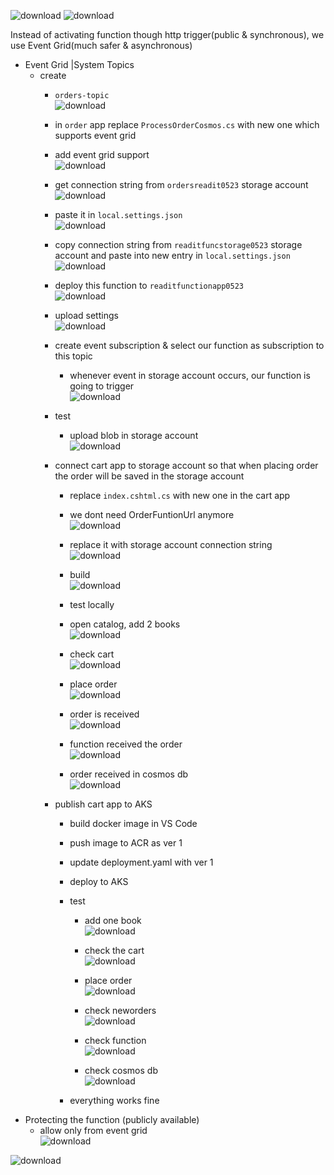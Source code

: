 
![download](https://github.com/salman-cissp/Deploy.WebApp.to.Azure/assets/134168108/baf3b50a-dbb9-4057-a29d-38372a8d1ea6)
![download](https://github.com/salman-cissp/Deploy.WebApp.to.Azure/assets/134168108/6ce2d7e7-fda4-47a3-a23e-0e53521649e4)


Instead of activating function though http trigger(public & synchronous), we use Event Grid(much safer & asynchronous) 
- Event Grid |System Topics
	- create
		- ``orders-topic``<br>![download](https://github.com/salman-cissp/Deploy.WebApp.to.Azure/assets/134168108/2df33c04-8260-4507-be96-d876f29ea521)

		- in ``order`` app replace ``ProcessOrderCosmos.cs`` with new one which supports event grid
		- add event grid support<br>![download](https://github.com/salman-cissp/Deploy.WebApp.to.Azure/assets/134168108/e2774939-222f-4818-bd7b-545d38015c08)

		- get connection string from ``ordersreadit0523`` storage account<br>![download](https://github.com/salman-cissp/Deploy.WebApp.to.Azure/assets/134168108/80ec3982-a8e4-44d4-b5ff-45808e8c9415)

		- paste it in ``local.settings.json``<br>![download](https://github.com/salman-cissp/Deploy.WebApp.to.Azure/assets/134168108/b075bfc3-9b1d-4250-8ce6-34fc69d7cb71)

		- copy connection string from ``readitfuncstorage0523`` storage account and paste into new entry in ``local.settings.json`` <br>![download](https://github.com/salman-cissp/Deploy.WebApp.to.Azure/assets/134168108/9c76e6d8-eafe-417c-8c28-c41c40ef21ef)

		- deploy this function to ``readitfunctionapp0523``<br>![download](https://github.com/salman-cissp/Deploy.WebApp.to.Azure/assets/134168108/9d17f005-a470-4be6-b2e8-f3dc1b98d020)

		- upload settings<br>![download](https://github.com/salman-cissp/Deploy.WebApp.to.Azure/assets/134168108/7c4cd58f-3193-4775-a8c8-b7777893d519)

		- create event subscription & select our function as subscription to this topic
			- whenever event in storage account occurs, our function is going to trigger<br>![download](https://github.com/salman-cissp/Deploy.WebApp.to.Azure/assets/134168108/67ff4eb9-7c9f-43f4-a6a2-2de6de486811)

		- test
			- upload blob in storage account<br>![download](https://github.com/salman-cissp/Deploy.WebApp.to.Azure/assets/134168108/2be6859b-7337-4044-878e-89c89dd7254f)

			 
		- connect cart app to storage account so that when placing order the order will be saved in the storage account
			- replace ``index.cshtml.cs`` with new one in the cart app
			- we dont need OrderFuntionUrl anymore<br>![download](https://github.com/salman-cissp/Deploy.WebApp.to.Azure/assets/134168108/59bf7360-94bd-41f1-a852-8601b0784901)

			- replace it with storage account connection string<br>![download](https://github.com/salman-cissp/Deploy.WebApp.to.Azure/assets/134168108/8c12a9e0-17cd-4a83-a125-804044d2b2ee)

			- build<br>![download](https://github.com/salman-cissp/Deploy.WebApp.to.Azure/assets/134168108/2c130557-a017-4e21-8213-b5138aea86eb)

			- test locally
			- open catalog, add 2 books<br>![download](https://github.com/salman-cissp/Deploy.WebApp.to.Azure/assets/134168108/b43e566e-f0a8-45fe-94f2-9448e156fdc6)

			- check cart<br>![download](https://github.com/salman-cissp/Deploy.WebApp.to.Azure/assets/134168108/50220b47-1ddd-44bd-9fb3-d6897b87539e)

			- place order<br>![download](https://github.com/salman-cissp/Deploy.WebApp.to.Azure/assets/134168108/7064677a-22e1-456e-8115-9192b0eea164)

			- order is received<br>![download](https://github.com/salman-cissp/Deploy.WebApp.to.Azure/assets/134168108/37c98ad3-2a46-4ea0-ac42-1dee87f6d117)

			- function received the order<br>![download](https://github.com/salman-cissp/Deploy.WebApp.to.Azure/assets/134168108/29756d09-6423-4d6f-96d4-0ef0b0f9199e)


			- order received in cosmos db<br>![download](https://github.com/salman-cissp/Deploy.WebApp.to.Azure/assets/134168108/39f1fbca-1e87-4a45-8bf3-ad81f6d53386)
		- publish cart app to AKS
			- build docker image in VS Code
			- push image to ACR as ver 1
			- update deployment.yaml with ver 1
			- deploy to AKS
			- test
				- add one book<br>![download](https://github.com/salman-cissp/Deploy.WebApp.to.Azure/assets/134168108/950477aa-5354-47fc-b3cc-25cf3885985d)

				- check the cart<br>![download](https://github.com/salman-cissp/Deploy.WebApp.to.Azure/assets/134168108/7dbfd2dd-25f5-48e0-bca2-5a0af8db6dd1)

				- place order<br>![download](https://github.com/salman-cissp/Deploy.WebApp.to.Azure/assets/134168108/d889b344-609b-40d8-87db-3c104971bf26)

				- check neworders<br>![download](https://github.com/salman-cissp/Deploy.WebApp.to.Azure/assets/134168108/55b27420-0d11-48ad-aaa8-5f7cc317084c)

				- check function<br>![download](https://github.com/salman-cissp/Deploy.WebApp.to.Azure/assets/134168108/ff3ac111-baf7-48a6-a000-13294d72b93f)

				- check cosmos db<br>![download](https://github.com/salman-cissp/Deploy.WebApp.to.Azure/assets/134168108/8dc3d8a5-368e-4bbd-80b1-4594d5422765)

			- everything works fine
- Protecting the function (publicly available)
	- allow only from event grid<br>![download](https://github.com/salman-cissp/Deploy.WebApp.to.Azure/assets/134168108/59d41422-459e-4d7b-a9b4-ed9e563884fd)

 


![download](https://github.com/salman-cissp/Deploy.WebApp.to.Azure/assets/134168108/3ca1f14e-28e8-44a7-9fe3-a042848d30b4)

